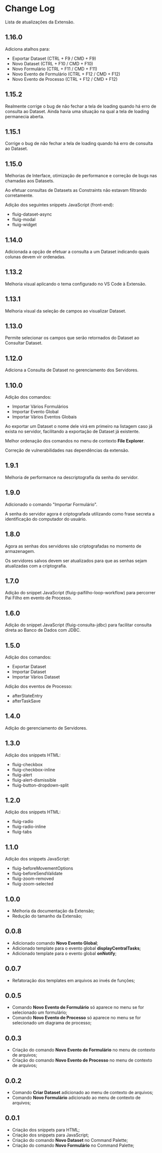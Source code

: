 # Change Log

Lista de atualizações da Extensão.

## 1.16.0

Adiciona atalhos para:

- Exportar Dataset (CTRL + F9 / CMD + F9)
- Novo Dataset (CTRL + F10 / CMD + F10)
- Novo Formulário (CTRL + F11 / CMD + F11)
- Novo Evento de Formulário (CTRL + F12 / CMD + F12)
- Novo Evento de Processo (CTRL + F12 / CMD + F12)

## 1.15.2

Realmente corrige o bug de não fechar a tela de loading quando há erro de consulta ao Dataset. Ainda havia uma
situação na qual a tela de loading permanecia aberta.

## 1.15.1

Corrige o bug de não fechar a tela de loading quando há erro de consulta ao Dataset.

## 1.15.0

Melhorias de Interface, otimização de performance e correção de bugs nas chamadas aos Datasets.

Ao efetuar consultas de Datasets as Constraints não estavam filtrando corretamente.

Adição dos seguintes snippets JavaScript (front-end):

- fluig-dataset-async
- fluig-modal
- fluig-widget

## 1.14.0

Adicionada a opção de efetuar a consulta a um Dataset indicando quais colunas devem vir ordenadas.

## 1.13.2

Melhoria visual aplicando o tema configurado no VS Code à Extensão.

## 1.13.1

Melhoria visual da seleção de campos ao visualizar Dataset.

## 1.13.0

Permite selecionar os campos que serão retornados do Dataset ao Consultar Dataset.

## 1.12.0

Adiciona a Consulta de Dataset no gerenciamento dos Servidores.

## 1.10.0

Adição dos comandos:

- Importar Vários Formulários
- Importar Evento Global
- Importar Vários Eventos Globais

Ao exportar um Dataset o nome dele virá em primeiro na listagem caso já exista no servidor, facilitando a exportação
de Dataset já existente.

Melhor ordenação dos comandos no menu de contexto **File Explorer**.

Correção de vulnerabilidades nas dependências da extensão.

## 1.9.1

Melhoria de performance na descriptografia da senha do servidor.

## 1.9.0

Adicionado o comando "Importar Formulário".

A senha do servidor agora é criptografada utilizando como frase secreta a identificação do computador do usuário.

## 1.8.0

Agora as senhas dos servidores são criptografadas no momento de armazenagem.

Os servidores salvos devem ser atualizados para que as senhas sejam atualizadas com a criptografia.

## 1.7.0

Adição do snippet JavaScript (fluig-paifilho-loop-workflow) para percorrer Pai Filho em evento de Processo.

## 1.6.0

Adição do snippet JavaScript (fluig-consulta-jdbc) para facilitar consulta direta ao Banco de Dados com JDBC.

## 1.5.0

Adição dos comandos:

- Exportar Dataset
- Importar Dataset
- Importar Vários Dataset

Adição dos eventos de Processo:

- afterStateEntry
- afterTaskSave

## 1.4.0

Adição do gerenciamento de Servidores.

## 1.3.0

Adição dos snippets HTML:

- fluig-checkbox
- fluig-checkbox-inline
- fluig-alert
- fluig-alert-dismissible
- fluig-button-dropdown-split

## 1.2.0

Adição dos snippets HTML:

- fluig-radio
- fluig-radio-inline
- fluig-tabs

## 1.1.0

Adição dos snippets JavaScript:

- fluig-beforeMovementOptions
- fluig-beforeSendValidate
- fluig-zoom-removed
- fluig-zoom-selected

## 1.0.0

- Melhoria da documentação da Extensão;
- Redução do tamanho da Extensão;

## 0.0.8

- Adicionado comando **Novo Evento Global**;
- Adicionado template para o evento global **displayCentralTasks**;
- Adicionado template para o evento global **onNotify**;

## 0.0.7

- Refatoração dos templates em arquivos ao invés de funções;

## 0.0.5

- Comando **Novo Evento de Formulário** só aparece no menu se for selecionado um formulário;
- Comando **Novo Evento de Processo** só aparece no menu se for selecionado um diagrama de processo;

## 0.0.3

- Criação do comando **Novo Evento de Formulário** no menu de contexto de arquivos;
- Criação do comando **Novo Evento de Processo** no menu de contexto de arquivos;

## 0.0.2

- Comando **Criar Dataset** adicionado ao menu de contexto de arquivos;
- Comando **Novo Formulário** adicionado ao menu de contexto de arquivos;

## 0.0.1

- Criação dos snippets para HTML;
- Criação dos snippets para JavaScript;
- Criação do comando **Novo Dataset** no Command Palette;
- Criação do comando **Novo Formulário** no Command Palette;
